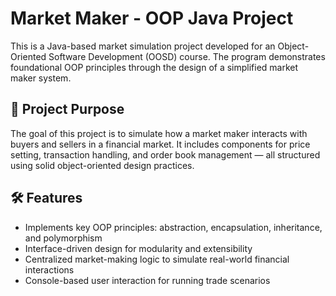 # Market Maker - OOP Java Project

This is a Java-based market simulation project developed for an Object-Oriented Software Development (OOSD) course. The program demonstrates foundational OOP principles through the design of a simplified market maker system.

## 🧠 Project Purpose

The goal of this project is to simulate how a market maker interacts with buyers and sellers in a financial market. It includes components for price setting, transaction handling, and order book management — all structured using solid object-oriented design practices.

## 🛠️ Features

- Implements key OOP principles: abstraction, encapsulation, inheritance, and polymorphism
- Interface-driven design for modularity and extensibility
- Centralized market-making logic to simulate real-world financial interactions
- Console-based user interaction for running trade scenarios
